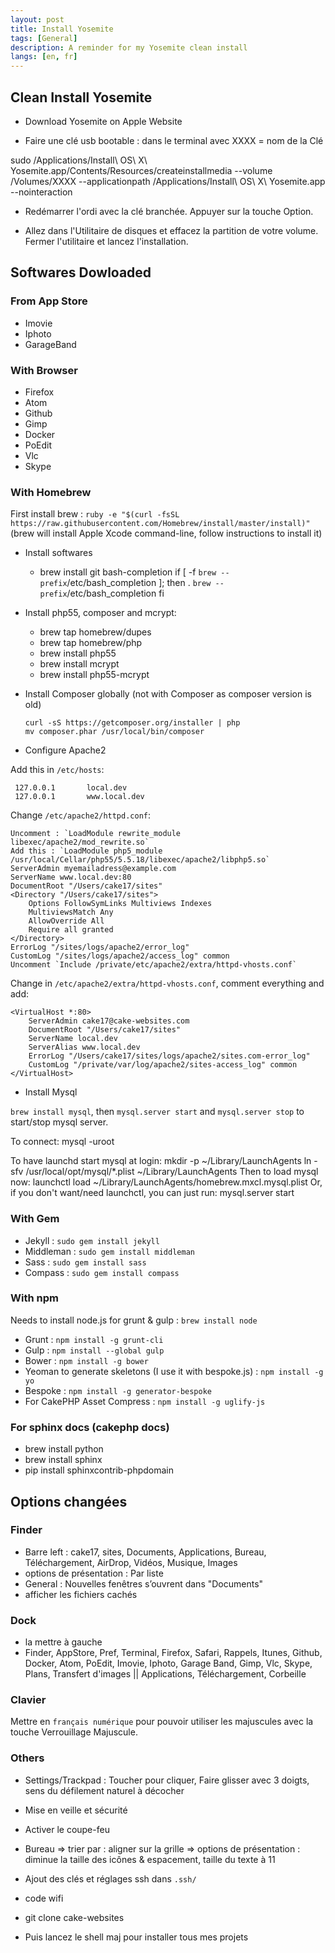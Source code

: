 ```yaml
---
layout: post
title: Install Yosemite
tags: [General]
description: A reminder for my Yosemite clean install
langs: [en, fr]
---
```


## Clean Install Yosemite

- Download Yosemite on Apple Website

- Faire une clé usb bootable : dans le terminal avec XXXX = nom de la Clé

sudo /Applications/Install\ OS\ X\ Yosemite.app/Contents/Resources/createinstallmedia --volume /Volumes/XXXX --applicationpath /Applications/Install\ OS\ X\ Yosemite.app --nointeraction

- Redémarrer l'ordi avec la clé branchée. Appuyer sur la touche Option.

- Allez dans l'Utilitaire de disques et effacez la partition de votre volume.
Fermer l'utilitaire et lancez l'installation.


## Softwares Dowloaded

### From App Store

- Imovie
- Iphoto
- GarageBand

### With Browser

- Firefox
- Atom
- Github
- Gimp
- Docker
- PoEdit
- Vlc
- Skype

### With Homebrew

First install brew : `ruby -e "$(curl -fsSL https://raw.githubusercontent.com/Homebrew/install/master/install)"`
(brew will install Apple Xcode command-line, follow instructions to install it)

- Install softwares

    - brew install git bash-completion
          if [ -f `brew --prefix`/etc/bash_completion ]; then
            . `brew --prefix`/etc/bash_completion
          fi


- Install php55, composer and mcrypt:

    - brew tap homebrew/dupes
    - brew tap homebrew/php
    - brew install php55
    - brew install mcrypt
    - brew install php55-mcrypt


- Install Composer globally (not with Composer as composer version is old)

      curl -sS https://getcomposer.org/installer | php
      mv composer.phar /usr/local/bin/composer

- Configure Apache2

Add this in `/etc/hosts`:

     127.0.0.1       local.dev
     127.0.0.1       www.local.dev

Change `/etc/apache2/httpd.conf`:

    Uncomment : `LoadModule rewrite_module  libexec/apache2/mod_rewrite.so`
    Add this : `LoadModule php5_module /usr/local/Cellar/php55/5.5.18/libexec/apache2/libphp5.so`
    ServerAdmin myemailadress@example.com
    ServerName www.local.dev:80
    DocumentRoot "/Users/cake17/sites"
    <Directory "/Users/cake17/sites">
        Options FollowSymLinks Multiviews Indexes
        MultiviewsMatch Any
        AllowOverride All
        Require all granted
    </Directory>
    ErrorLog "/sites/logs/apache2/error_log"
    CustomLog "/sites/logs/apache2/access_log" common
    Uncomment `Include /private/etc/apache2/extra/httpd-vhosts.conf`

Change in `/etc/apache2/extra/httpd-vhosts.conf`, comment everything and add:

    <VirtualHost *:80>
        ServerAdmin cake17@cake-websites.com
        DocumentRoot "/Users/cake17/sites"
        ServerName local.dev
        ServerAlias www.local.dev
        ErrorLog "/Users/cake17/sites/logs/apache2/sites.com-error_log"
        CustomLog "/private/var/log/apache2/sites-access_log" common
    </VirtualHost>


- Install Mysql

`brew install mysql`, then `mysql.server start` and `mysql.server stop` to start/stop mysql server.

To connect:
    mysql -uroot

To have launchd start mysql at login:
    mkdir -p ~/Library/LaunchAgents
    ln -sfv /usr/local/opt/mysql/*.plist ~/Library/LaunchAgents
Then to load mysql now:
    launchctl load ~/Library/LaunchAgents/homebrew.mxcl.mysql.plist
Or, if you don't want/need launchctl, you can just run:
    mysql.server start

### With Gem

- Jekyll : `sudo gem install jekyll`
- Middleman : `sudo gem install middleman`
- Sass : `sudo gem install sass`
- Compass : `sudo gem install compass`

### With npm

Needs to install node.js for grunt & gulp : `brew install node`

- Grunt : `npm install -g grunt-cli`
- Gulp : `npm install --global gulp`
- Bower : `npm install -g bower`
- Yeoman to generate skeletons (I use it with bespoke.js) : `npm install -g yo`
- Bespoke : `npm install -g generator-bespoke`
- For CakePHP Asset Compress : `npm install -g uglify-js`

### For sphinx docs (cakephp docs)

- brew install python
- brew install sphinx
- pip install sphinxcontrib-phpdomain


## Options changées

### Finder

- Barre left : cake17, sites, Documents, Applications, Bureau,
  Téléchargement, AirDrop, Vidéos, Musique, Images
- options de présentation : Par liste
- General : Nouvelles fenêtres s’ouvrent dans "Documents"
- afficher les fichiers cachés

### Dock

- la mettre à gauche
- Finder, AppStore, Pref, Terminal, Firefox, Safari, Rappels, Itunes, Github, Docker, Atom, PoEdit,
  Imovie, Iphoto, Garage Band, Gimp, Vlc, Skype, Plans, Transfert d'images
  || Applications, Téléchargement, Corbeille

### Clavier

Mettre en `français numérique` pour pouvoir utiliser les majuscules avec la touche Verrouillage Majuscule.

### Others

- Settings/Trackpad : Toucher pour cliquer, Faire glisser avec 3 doigts, sens du défilement naturel à décocher
- Mise en veille et sécurité
- Activer le coupe-feu
- Bureau
    => trier par : aligner sur la grille
    => options de présentation : diminue la taille des icônes & espacement, taille du texte à 11
- Ajout des clés et réglages ssh dans `.ssh/`
- code wifi

- git clone cake-websites
- Puis lancez le shell maj pour installer tous mes projets
